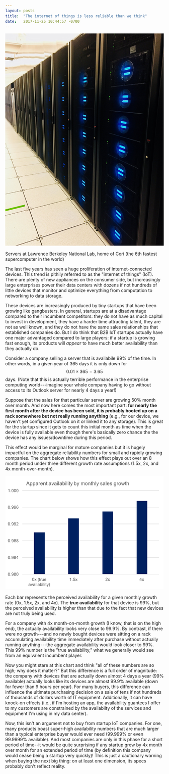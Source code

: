 ```yaml
---
layout: posts
title:  "The internet of things is less reliable than we think"
date:   2017-11-25 10:44:57 -0700
---
```


<img class='small-inline-image' src='/assets/availability/nersc.jpg'/>
<p class="caption">Servers at Lawrence Berkeley National Lab, home of Cori (the 6th fastest supercomputer in the world)</p>

The last five years has seen a huge proliferation of internet-connected devices. This trend is pithily referred to as the "internet of things" (IoT). There are plenty of new appliances on the consumer side, but increasingly large enterprises power their data centers with dozens if not hundreds of little devices that monitor and optimize everything from computation to networking to data storage.

These devices are increasingly produced by tiny startups that have been growing like gangbusters. In general, startups are at a disadvantage compared to their incumbent competitors: they do not have as much capital to invest in development, they have a harder time attracting talent, they are not as well known, and they do not have the same sales relationships that established companies do. But I do think that B2B IoT startups actually have one major advantaged compared to large players: if a startup is growing fast enough, its products will *appear* to have much better availability than they actually do.

Consider a company selling a server that is availabile 99% of the time. In other words, in a given year of 365 days it is only down for $$0.01 \times 365 = 3.65$$ days. (Note that this is actually terrible performance in the enterprise computing world---imagine your whole company having to go without access to its Outlook server for nearly 4 days a year!) <!--more-->

Suppose that the sales for that particular server are growing 50% month over month. And now here comes the most important part: **for nearly the first month after the device has been sold, it is probably booted up on a rack somewhere but not really running anything** (e.g., for our device, we haven't yet configured Outlook on it or linked it to any storage). This is great for the startup since it gets to count this initial month as time when the device is fully available even though there's basically zero chance the the device has any issues/downtime during this period.

This effect would be marginal for mature companies but it is hugely impactful on the aggregate reliability numbers for small and rapidly growing companies. The chart below shows how this effect plays out over an 8 month period under three different growth rate assumptions (1.5x, 2x, and 4x month-over-month).

<img class='inline-chart' src='/assets/availability/device_availability.png'/>
<p class="caption">Each bar represents the perceived availability for a given monthly growth rate (0x, 1.5x, 2x, and 4x). The <b>true availability</b> for that device is 99%, but the perceived availability is higher than that due to the fact that new devices are not truly being used.</p>

For a company with 4x month-on-month growth (I know, that is on the high end), the actually availability looks very close to 99.9%. By contrast, if there were no growth---and no newly bought devices were sitting on a rack accumulating availability time immediately after purchase without actually running anything---the aggregate availability would look closer to 99%. This 99% number is the "true availability," what we generally would see from an equivalent incumbent player. 

Now you might stare at this chart and think "all of these numbers are so high; why does it matter?" But this difference is a full order of magnitude: the company with devices that are actually down almost 4 days a year (99% available) actually looks like its devices are almost 99.9% available (down for fewer than 9 hours per year). For many buyers, this difference can influence the ultimate purchasing decision on a sale of tens if not hundreds of thousands of dollars worth of IT equipment. Additionally, it can have knock-on effects (i.e., if I'm hosting an app, the availability guantees I offer to my customers are constrained by the availabilty of the services and equipment I'm using in my data center).

Now, this isn't an argument not to buy from startup IoT companies. For one, many products boast super-high availability numbers that are much larger than a typical enterprise buyer would ever need (99.999% or even 99.9999% available). And most companies are only in this phase for a short period of time--it would be quite surprising if any startup grew by 4x month over month for an extended period of time (by definition this company would cease being a startup very quickly)! This is just a cautionary warning when buying the next big thing: on at least one dimension, its specs probably don't reflect reality.